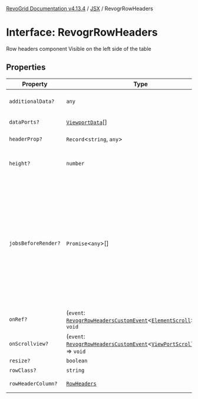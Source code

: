 [RevoGrid Documentation v4.13.4](README.md) / [JSX](Namespace.JSX.md) / RevogrRowHeaders

# Interface: RevogrRowHeaders

Row headers component
Visible on the left side of the table

## Properties

| Property | Type | Description | Defined in |
| ------ | ------ | ------ | ------ |
| `additionalData?` | `any` | Additional data to pass to renderer | [src/components.d.ts:2198](https://github.com/revolist/revogrid/blob/325e86c31155d90566dec588c08b121b0ae7657a/src/components.d.ts#L2198) |
| `dataPorts?` | [`ViewportData`](TypeAlias.ViewportData.md)[] | Viewport data | [src/components.d.ts:2202](https://github.com/revolist/revogrid/blob/325e86c31155d90566dec588c08b121b0ae7657a/src/components.d.ts#L2202) |
| `headerProp?` | `Record`\<`string`, `any`\> | Header props | [src/components.d.ts:2206](https://github.com/revolist/revogrid/blob/325e86c31155d90566dec588c08b121b0ae7657a/src/components.d.ts#L2206) |
| `height?` | `number` | Header height to setup row headers | [src/components.d.ts:2210](https://github.com/revolist/revogrid/blob/325e86c31155d90566dec588c08b121b0ae7657a/src/components.d.ts#L2210) |
| `jobsBeforeRender?` | `Promise`\<`any`\>[] | Prevent rendering until job is done. Can be used for initial rendering performance improvement. When several plugins require initial rendering this will prevent double initial rendering. | [src/components.d.ts:2214](https://github.com/revolist/revogrid/blob/325e86c31155d90566dec588c08b121b0ae7657a/src/components.d.ts#L2214) |
| `onRef?` | (`event`: [`RevogrRowHeadersCustomEvent`](Interface.RevogrRowHeadersCustomEvent.md)\<[`ElementScroll`](Interface.ElementScroll.md)\>) => `void` | Register element to scroll | [src/components.d.ts:2218](https://github.com/revolist/revogrid/blob/325e86c31155d90566dec588c08b121b0ae7657a/src/components.d.ts#L2218) |
| `onScrollview?` | (`event`: [`RevogrRowHeadersCustomEvent`](Interface.RevogrRowHeadersCustomEvent.md)\<[`ViewPortScrollEvent`](TypeAlias.ViewPortScrollEvent.md)\>) => `void` | Scroll viewport | [src/components.d.ts:2222](https://github.com/revolist/revogrid/blob/325e86c31155d90566dec588c08b121b0ae7657a/src/components.d.ts#L2222) |
| `resize?` | `boolean` | Enable resize | [src/components.d.ts:2226](https://github.com/revolist/revogrid/blob/325e86c31155d90566dec588c08b121b0ae7657a/src/components.d.ts#L2226) |
| `rowClass?` | `string` | Row class | [src/components.d.ts:2230](https://github.com/revolist/revogrid/blob/325e86c31155d90566dec588c08b121b0ae7657a/src/components.d.ts#L2230) |
| `rowHeaderColumn?` | [`RowHeaders`](Interface.RowHeaders.md) | Row header column | [src/components.d.ts:2234](https://github.com/revolist/revogrid/blob/325e86c31155d90566dec588c08b121b0ae7657a/src/components.d.ts#L2234) |
